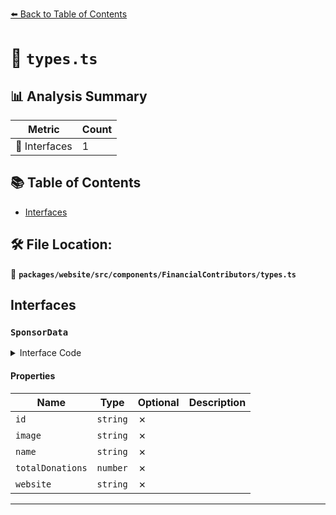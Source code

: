 [⬅️ Back to Table of Contents](../../../../../index.md)

# 📄 `types.ts`

## 📊 Analysis Summary

| Metric | Count |
|--------|-------|
| 📐 Interfaces | 1 |

## 📚 Table of Contents

- [Interfaces](#interfaces)

## 🛠️ File Location:
📂 **`packages/website/src/components/FinancialContributors/types.ts`**

## Interfaces

### `SponsorData`

<details><summary>Interface Code</summary>

```ts
export interface SponsorData {
  id: string;
  image: string;
  name: string;
  totalDonations: number;
  website: string;
}
```
</details>

#### Properties

| Name | Type | Optional | Description |
|------|------|----------|-------------|
| `id` | `string` | ✗ |  |
| `image` | `string` | ✗ |  |
| `name` | `string` | ✗ |  |
| `totalDonations` | `number` | ✗ |  |
| `website` | `string` | ✗ |  |


---